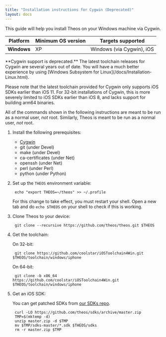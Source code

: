 ```yaml
---
title: "Installation instructions for Cygwin (Deprecated)"
layout: docs
---
```


This guide will help you install Theos on your Windows machine via Cygwin.

| Platform | Minimum OS version | Targets supported
|----------|--------------------|-------------------|
| **Windows** | XP | Windows (via Cygwin), iOS |

<div class="alert alert-warning">
**Cygwin support is deprecated.** The latest toolchain releases for Cygwin are several years out of date. You will have a much better experience by using [Windows Subsystem for Linux](/docs/Installation-Linux.html).

Please note that the latest toolchain provided for Cygwin only supports iOS SDKs earlier than iOS 11. For 32-bit installations of Cygwin, this is more severely limited to iOS SDKs earlier than iOS 8, and lacks support for building arm64 binaries.
</div>

All of the commands shown in the following instructions are meant to be run as a normal user, _not_ root. Similarly, Theos is meant to be run as a normal user, _not_ root.

1. Install the following prerequisites:

	* [Cygwin](https://cygwin.com/install.html)
	* git (under Devel)
	* make (under Devel)
	* ca-certificates (under Net)
	* openssh (under Net)
	* perl (under Perl)
	* python (under Python)

1. Set up the `THEOS` environment variable:

		echo "export THEOS=~/theos" >> ~/.profile

	For this change to take effect, you must restart your shell. Open a new tab and do `echo $THEOS` on your shell to check if this is working.

1. Clone Theos to your device:

		git clone --recursive https://github.com/theos/theos.git $THEOS

1. Get the toolchain:

	On 32-bit:

		git clone https://github.com/coolstar/iOSToolchain4Win.git $THEOS/toolchain/windows/iphone

	On 64-bit:

		git clone -b x86_64 https://github.com/coolstar/iOSToolchain4Win.git $THEOS/toolchain/windows/iphone

1. Get an iOS SDK:

	You can get patched SDKs from [our SDKs repo](https://github.com/theos/sdks).

		curl -LO https://github.com/theos/sdks/archive/master.zip
		TMP=$(mktemp -d)
		unzip master.zip -d $TMP
		mv $TMP/sdks-master/*.sdk $THEOS/sdks
		rm -r master.zip $TMP
